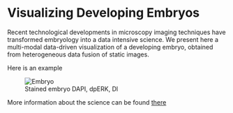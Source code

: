 # Visualizing Developing Embryos

Recent technological developments in microscopy imaging techniques have transformed embryology into a data intensive science. We present here a multi-modal data-driven visualization of a developing embryo, obtained from heterogeneous data fusion of static images.

Here is an example

<figure>
   <img src="https://drive.google.com/file/d/0B-KnQP3_HDffcW9wSE5VMzUyVUk/" style="max-width: 400px;"
      alt="Embryo" />
   <figcaption>Stained embryo DAPI, dpERK, Dl</figcaption>
</figure>



More information about the science can be found <a href=" https://paulcinq.wordpress.com/ "> there </a>
